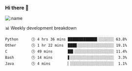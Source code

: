 ### Hi there 👋

<!--
**lv2020/lv2020** is a ✨ _special_ ✨ repository because its `README.md` (this file) appears on your GitHub profile.

Here are some ideas to get you started:

- 🔭 I’m currently working on ...
- 🌱 I’m currently learning ...
- 👯 I’m looking to collaborate on ...
- 🤔 I’m looking for help with ...
- 💬 Ask me about ...
- 📫 How to reach me: ...
- 😄 Pronouns: ...
- ⚡ Fun fact: ...
-->
![:name](https://count.getloli.com/get/@:lv2020)
 <!-- waka-box start -->
📊 Weekly development breakdown
```text
Python      🕓 4 hrs 36 mins █████████████▍░░░░░░░ 63.8%
Other       🕓 1 hr 22 mins  ████░░░░░░░░░░░░░░░░░ 19.1%
C           🕓 49 mins       ██▍░░░░░░░░░░░░░░░░░░ 11.4%
Bash        🕓 14 mins       ▋░░░░░░░░░░░░░░░░░░░░  3.3%
Java        🕓 4 mins        ▏░░░░░░░░░░░░░░░░░░░░  1.1%
```
<!-- Powered by https://github.com/YouEclipse/waka-box-go . -->
<!-- waka-box end -->
